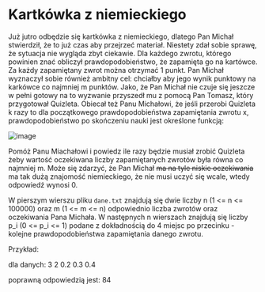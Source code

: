# Kartkówka z niemieckiego

Już jutro odbędzie się kartkówka z niemieckiego, dlatego Pan Michał stwierdził,
że to już czas aby przejrzeć materiał. Niestety zdał sobie sprawę, że sytuacja nie wygląda
zbyt ciekawie. Dla każdego zwrotu, którego powinien znać obliczył prawdopodobieństwo, że zapamięta go
na kartówce. Za każdy zapamiętany zwrot można otrzymać 1 punkt. Pan Michał wyznaczył sobie również
ambitny cel: chciałby aby jego wynik punktowy na karkówce co najmniej m punktów. Jako, że Pan Michał
nie czuje się jeszcze w pełni gotowy na to wyzwanie przyszedł mu z pomocą Pan Tomasz, który przygotował
Quizleta. Obiecał też Panu Michałowi, że jeśli przerobi Quizleta k razy to dla początkowego prawdopodobieństwa
zapamiętania zwrotu x, prawdopodobieństwo po skończeniu nauki jest określone funkcją:

![image](https://github.com/user-attachments/assets/bebd19c6-8988-4025-9bae-f24415ba922f)

Pomóż Panu Miachałowi i powiedz ile razy będzie musiał zrobić Quizleta żeby wartość oczekiwana liczby zapamiętanych
zwrotów była równa co najmniej m. Może się zdarzyć, że Pan Michał ~~ma na tyle niskie oczekiwania~~ ma tak dużą znajomość
niemieckiego, że nie musi uczyć się wcale, wtedy odpowiedź wynosi 0.

W pierszym wierszu pliku `dane.txt` znajdują się dwie liczby n (1 <= n <= 100000) oraz m (1 <= m <= n) odpowiednio liczba zwrotów
oraz oczekiwania Pana Michała. W następnych n wierszach znajdują się liczby p_i (0 <= p_i <= 1) podane z dokładnością do 4 miejsc po przecinku - kolejne prawdopodobieństwa zapamiętania danego zwrotu.

Przykład:

dla danych:
3 2
0.2
0.3
0.4

poprawną odpowiedzią jest:
84